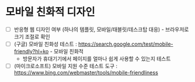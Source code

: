 # 모바일 친화적 디자인

- [ ] 반응형 웹 디자인 여부 (하나의 템플릿, 모바일/태블릿/데스크탑 대응) - 브라우저로 크기 조절로 확인
- [ ] (구글) 모바일 친화성 테스트 : https://search.google.com/test/mobile-friendly?hl=ko - 모바일 친화적
  - 방문자가 휴대기기에서 페이지를 얼마나 쉽게 사용할 수 있는지 테스트
- [ ] (마이크로소프트) 모바일 지원 수준 테스트 도구 : https://www.bing.com/webmaster/tools/mobile-friendliness

